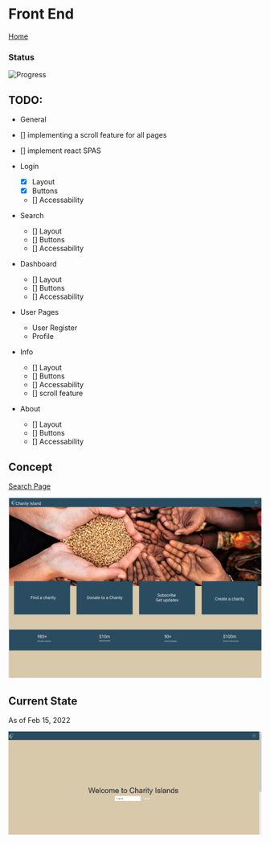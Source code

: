 # Front End

[Home](index.md)

### Status

![Progress](https://progress-bar.dev/25/?scale=100&title=progress&width=1000&color=856A5D&suffix=%)

## TODO:

- General
- [] implementing a scroll feature for all pages
- [] implement react SPAS

- Login
  - [x] Layout
  - [x] Buttons
  - [] Accessability
- Search
  - [] Layout
  - [] Buttons
  - [] Accessability
- Dashboard
  - [] Layout
  - [] Buttons
  - [] Accessability
- User Pages
  - User Register
  - Profile
- Info
  - [] Layout
  - [] Buttons
  - [] Accessability
  - [] scroll feature
- About
  - [] Layout
  - [] Buttons
  - [] Accessability

## Concept

[Search Page](https://www.figma.com/file/ejM9JzxSq7JNJLOYpriYkw/Charity-Islands?node-id=0%3A1)

![Landing Page](./misc/landing_page.png)

## Current State

As of Feb 15, 2022

![Chairty Info Page](./misc/Search_Page.PNG)

